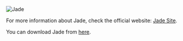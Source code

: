 <img src="https://jade-project.gitlab.io/img/logoJade.png" title="Jade" alt="Jade"/>

For more information about Jade, check the official website: [Jade Site](https://jade.tilab.com/).

You can download Jade from [here](https://jade.tilab.com/download/jade/?page_id=790).
